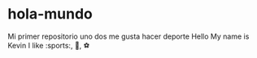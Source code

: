 # hola-mundo
Mi primer repositorio
uno
dos
me gusta hacer deporte
Hello 
My name is Kevin
I like :sports:, :pizza:, :soccer:

